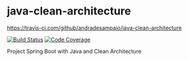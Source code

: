 # java-clean-architecture
https://travis-ci.com/github/andradesampaio/java-clean-architecture

[![Build Status](https://travis-ci.com/andradesampaio/java-clean-architecture.svg?branch=main)](https://travis-ci.com/andradesampaio/java-clean-architecture)
[![Code Coverage](https://codecov.io/github/andradesampaio/java-clean-architecture/coverage.svg)](https://codecov.io/gh/andradesampaio/java-clean-architecture)

Project Spring Boot with Java and Clean Architecture
